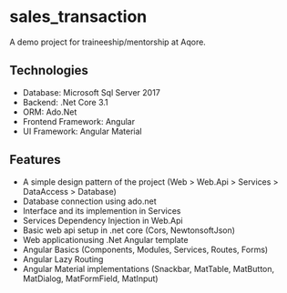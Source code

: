 # sales_transaction
A demo project for traineeship/mentorship at Aqore.

## Technologies
  - Database: Microsoft Sql Server 2017
  - Backend: .Net Core 3.1
  - ORM: Ado.Net
  - Frontend Framework: Angular
  - UI Framework: Angular Material

## Features
  - A simple design pattern of the project (Web > Web.Api > Services > DataAccess > Database)
  - Database connection using ado.net
  - Interface and its implemention in Services
  - Services Dependency Injection in Web.Api
  - Basic web api setup in .net core (Cors, NewtonsoftJson)
  - Web applicationusing .Net Angular template
  - Angular Basics (Components, Modules, Services, Routes, Forms)
  - Angular Lazy Routing
  - Angular Material implementations (Snackbar, MatTable, MatButton, MatDialog, MatFormField, MatInput)
